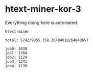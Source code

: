 # htext-miner-kor-3

Everything doing here is automated.

```
htext-miner

total: 5742/9855 (58.264840182648406%)

job0: 1038
job1: 1204
job2: 1129
job3: 1241
job4: 1130
```
